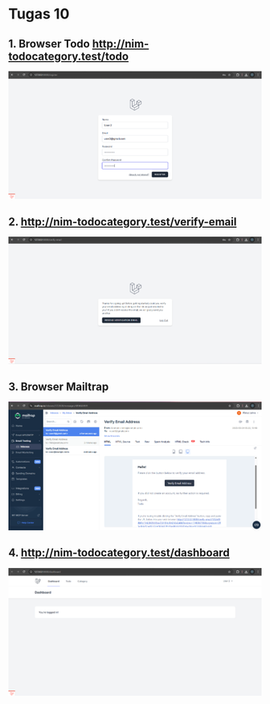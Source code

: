 # Tugas 10

## 1. Browser Todo http://nim-todocategory.test/todo
![Alt text](screenshot/tugas10/register.png)

## 2. http://nim-todocategory.test/verify-email
![Alt text](screenshot/tugas10/verify.png)

## 3. Browser Mailtrap
![Alt text](screenshot/tugas10/mailtrap.png)

## 4. http://nim-todocategory.test/dashboard
![Alt text](screenshot/tugas10/dashboard.png)